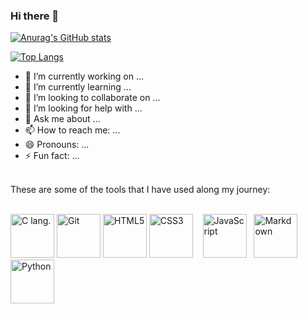 ### Hi there 👋

[![Anurag's GitHub stats](https://github-readme-stats.vercel.app/api?username=walgab&count_private=true&show_icons=true&hide=stars,prs,issues)](https://github.com/anuraghazra/github-readme-stats)

[![Top Langs](https://github-readme-stats.vercel.app/api/top-langs/?username=walgab&langs_count=10)](https://github.com/anuraghazra/github-readme-stats)

- 🔭 I’m currently working on ...
- 🌱 I’m currently learning ...
- 👯 I’m looking to collaborate on ...
- 🤔 I’m looking for help with ...
- 💬 Ask me about ...
- 📫 How to reach me: ...
- 😄 Pronouns: ...
- ⚡ Fun fact: ...


<br>These are some of the tools that I have used along my journey:<br><br>

<a href="https://en.wikipedia.org/wiki/C_(programming_language)"><img src="https://upload.wikimedia.org/wikipedia/commons/archive/3/35/20190417225046%21The_C_Programming_Language_logo.svg" alt="C lang." title="C lang." height="70"></a>
<a href="https://en.wikipedia.org/wiki/Git"><img src="https://upload.wikimedia.org/wikipedia/commons/e/e0/Git-logo.svg" alt="Git" title="Git" height="70"/></a>
<a href="https://en.wikipedia.org/wiki/HTML5"><img  src="https://upload.wikimedia.org/wikipedia/commons/thumb/6/61/HTML5_logo_and_wordmark.svg/120px-HTML5_logo_and_wordmark.svg.png" alt="HTML5" title="HTML5" height="70"/></a>
<a href="https://en.wikipedia.org/wiki/CSS"><img src="https://upload.wikimedia.org/wikipedia/commons/thumb/d/d5/CSS3_logo_and_wordmark.svg/120px-CSS3_logo_and_wordmark.svg.png" alt="CSS3" title="CSS3" height="70"/></a> &nbsp;&nbsp;
<a href="https://en.wikipedia.org/wiki/JavaScript"><img src="https://upload.wikimedia.org/wikipedia/commons/thumb/9/99/Unofficial_JavaScript_logo_2.svg/512px-Unofficial_JavaScript_logo_2.svg.png" alt="JavaScript" title="JavaScript" height="70"/></a>&nbsp;&nbsp;
<a href="https://en.wikipedia.org/wiki/Markdown"><img src="https://upload.wikimedia.org/wikipedia/commons/4/48/Markdown-mark.svg" alt="Markdown" title="Markdown" height="70"/></a>&nbsp;&nbsp;
<a href="https://en.wikipedia.org/wiki/Python_(programming_language)"><img src="https://upload.wikimedia.org/wikipedia/commons/c/c3/Python-logo-notext.svg" alt="Python" title="Python" height="70"/></a>

